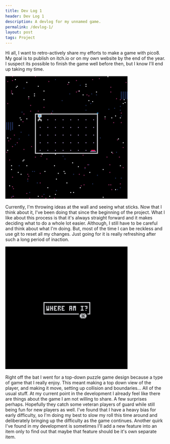 ```yaml
---
title: Dev Log 1
header: Dev Log 1
description: A devlog for my unnamed game.
permalink: /devlog-1/
layout: post
tags: Project
---
```


Hi all, I want to retro-actively share my efforts to make  a game with pico8. My goal is to publish on itch.io or on my own website by the end of the year. I suspect its possible to finish the game well before then, but I know I'll end up taking my time. 

[![picture](/assets/images/devlog/space_1.png)](/assets/images/devlog/space_1.png)

Currently, I'm throwing ideas at the wall and seeing what sticks. Now that I think about it, I've been doing that since the beginning of the project. What I like about this process is that it's always straight forward and it makes deciding what to do a whole lot easier. Although, I still have to be careful and think about what I'm doing. But, most of the time I can be reckless and use git to reset all my changes. Just going for it is really refreshing after such a long period of inaction.


[![picture](/assets/images/devlog/space_0.png)](/assets/images/devlog/space_0.png)

Right off the bat I went for a top-down puzzle game design because a type of game that I really enjoy. This meant making a top down view of the player, and making it move, setting up collision and boundaries... All of the usual stuff. At my current point in the development I already feel like there are things about the game I am not willing to share. A few surprises perhaps. Hopefully they catch some veteran players of guard while still being fun for new players as well. I've found that I have a heavy bias for early difficulty, so I'm doing my best to slow my roll this time around and deliberately bringing up the difficulty as the game continues. Another quirk I've found in my development is sometimes I'll add a new feature into an item only to find out that maybe that feature should be it's own separate item.

